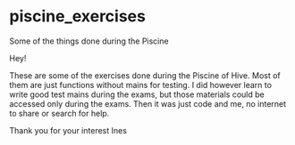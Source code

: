 # piscine_exercises
 Some of the things done during the Piscine


Hey!


These are some of the exercises done during the Piscine of Hive. Most of them are just functions without mains for testing.
I did however learn to write good test mains during the exams, but those materials could be accessed only during the exams. 
Then it was just code and me, no internet to share or search for help. 

Thank you for your interest
Ines